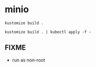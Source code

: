 # minio

```
kustomize build .

kustomize build . | kubectl apply -f -
```


## FIXME
- run as non-root
